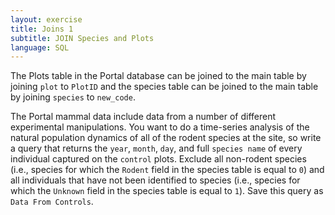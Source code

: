 ```yaml
---
layout: exercise
title: Joins 1
subtitle: JOIN Species and Plots
language: SQL
---
```


The Plots table in the Portal database can be joined to the main table
by joining `plot` to `PlotID` and the species table can be joined to
the main table by joining `species` to `new_code`.

The Portal mammal data include data from a number of different
experimental manipulations. You want to do a time-series analysis of the
natural population dynamics of all of the rodent species at the site, so
write a query that returns the `year`, `month`, `day`, and full `species name`
of every individual captured on the `control` plots. Exclude all
non-rodent species (i.e., species for which the `Rodent` field in the
species table is equal to `0`) and all individuals that have not been
identified to species (i.e., species for which the `Unknown` field in the
species table is equal to `1`). Save this query as `Data From Controls`.
